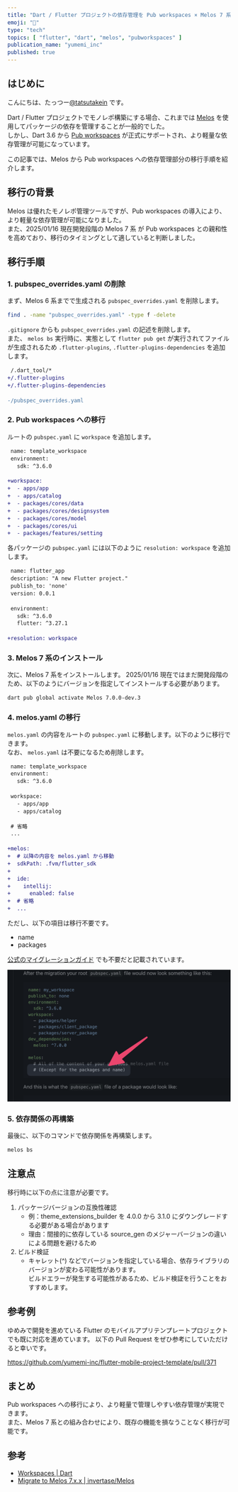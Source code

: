 ```yaml
---
title: "Dart / Flutter プロジェクトの依存管理を Pub workspaces × Melos 7 系へ移行する"
emoji: "🏃"
type: "tech"
topics: [ "flutter", "dart", "melos", "pubworkspaces" ]
publication_name: "yumemi_inc"
published: true
---
```


## はじめに

こんにちは、たっつー[@tatsutakein][X] です。

Dart / Flutter プロジェクトでモノレポ構築にする場合、これまでは [Melos](https://github.com/invertase/melos)
を使用してパッケージの依存を管理することが一般的でした。  
しかし、Dart 3.6 から [Pub workspaces](https://dart.dev/tools/pub/workspaces) が正式にサポートされ、より軽量な依存管理が可能になっています。

この記事では、Melos から Pub workspaces への依存管理部分の移行手順を紹介します。

## 移行の背景

Melos は優れたモノレポ管理ツールですが、Pub workspaces の導入により、より軽量な依存管理が可能になりました。  
また、2025/01/16 現在開発段階の Melos 7 系 が Pub workspaces との親和性を高めており、移行のタイミングとして適していると判断しました。

## 移行手順

### 1. pubspec_overrides.yaml の削除

まず、Melos 6 系までで生成される `pubspec_overrides.yaml` を削除します。

```bash
find . -name "pubspec_overrides.yaml" -type f -delete
```

`.gitignore` からも `pubspec_overrides.yaml` の記述を削除します。  
また、 `melos bs` 実行時に、実態として `flutter pub get` が実行されてファイルが生成されるため `.flutter-plugins`,
`.flutter-plugins-dependencies` を追加します。

```diff text:.gitignore
 /.dart_tool/*
+/.flutter-plugins
+/.flutter-plugins-dependencies
 
-/pubspec_overrides.yaml
```

### 2. Pub workspaces への移行

ルートの `pubspec.yaml` に `workspace` を追加します。

```diff yaml:pubspec.yaml
 name: template_workspace
 environment:
   sdk: ^3.6.0
 
+workspace:
+  - apps/app
+  - apps/catalog
+  - packages/cores/data
+  - packages/cores/designsystem
+  - packages/cores/model
+  - packages/cores/ui
+  - packages/features/setting
```

各パッケージの `pubspec.yaml` には以下のように `resolution: workspace` を追加します。

```diff yaml:apps/app/pubspec.yaml
 name: flutter_app
 description: "A new Flutter project."
 publish_to: 'none'
 version: 0.0.1
 
 environment:
   sdk: ^3.6.0
   flutter: ^3.27.1
 
+resolution: workspace
```

### 3. Melos 7 系のインストール

次に、Melos 7 系をインストールします。
2025/01/16 現在ではまだ開発段階のため、以下のようにバージョンを指定してインストールする必要があります。

```bash
dart pub global activate Melos 7.0.0-dev.3
```

### 4. melos.yaml の移行

`melos.yaml` の内容をルートの `pubspec.yaml` に移動します。以下のように移行できます。  
なお、 `melos.yaml` は不要になるため削除します。

```diff yaml:pubspec.yaml
 name: template_workspace
 environment:
   sdk: ^3.6.0
 
 workspace:
   - apps/app
   - apps/catalog
 
 # 省略  
 ...
 
+melos:
+  # 以降の内容を melos.yaml から移動
+  sdkPath: .fvm/flutter_sdk
+
+  ide:
+    intellij:
+      enabled: false
+  # 省略
+  ...
```

ただし、以下の項目は移行不要です。

- name
- packages

[公式のマイグレーションガイド](https://github.com/invertase/melos?tab=readme-ov-file#migrate-to-melos-7xx)
でも不要だと記載されています。

![Except for the packages and name](/images/37717d5be277ee/except_for_the_packages_and_name.png)

### 5. 依存関係の再構築

最後に、以下のコマンドで依存関係を再構築します。

```bash
melos bs
```

## 注意点

移行時に以下の点に注意が必要です。

1. パッケージバージョンの互換性確認
    - 例：theme_extensions_builder を 4.0.0 から 3.1.0 にダウングレードする必要がある場合があります
    - 理由：間接的に依存している source_gen のメジャーバージョンの違いによる問題を避けるため
2. ビルド検証
    - キャレット(^) などでバージョンを指定している場合、依存ライブラリのバージョンが変わる可能性があります。  
      ビルドエラーが発生する可能性があるため、ビルド検証を行うことをおすすめします。

## 参考例

ゆめみで開発を進めている Flutter のモバイルアプリテンプレートプロジェクトでも既に対応を進めています。
以下の Pull Request をぜひ参考にしていただけると幸いです。

https://github.com/yumemi-inc/flutter-mobile-project-template/pull/371

## まとめ

Pub workspaces への移行により、より軽量で管理しやすい依存管理が実現できます。  
また、Melos 7 系との組み合わせにより、既存の機能を損なうことなく移行が可能です。

## 参考

- [Workspaces | Dart](https://dart.dev/tools/pub/workspaces)
- [Migrate to Melos 7.x.x | invertase/Melos](https://github.com/invertase/melos?tab=readme-ov-file#migrate-to-melos-7xx)

<!-- Links -->

[X]: https://x.com/tatsutakein
